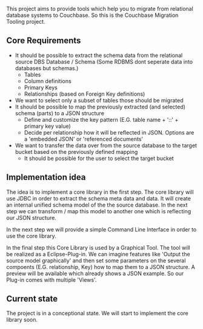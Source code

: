 
This project aims to provide tools which help you to migrate from relational database systems to Couchbase. So this is the Couchbase Migration Tooling project.

## Core Requirements

* It should be possible to extract the schema data from the relational source DBS
 Database / Schema (Some RDBMS dont seperate data into databases but schemas.)
  * Tables
  * Column definitions
  * Primary Keys
  * Relationships (based on Foreign Key definitions)
* We want to select only a subset of tables those should be migrated
* It should be possible to map the previously extracted (and selected) schema (parts) to a JSON structure
  * Define and customize the key pattern (E.G. table name + '::' + primary key value)
  * Decide per relationship how it will be reflected in JSON. Options are a 'embedded JSON' or 'referenced documents'
* We want to transfer the data over from the source database to the target bucket based on the previously defined mapping
  * It should be possible for the user to select the target bucket

## Implementation idea

The idea is to implement a core library in the first step. The core library will use JDBC in order to extract the schema meta data and data. It will create an internal unified schema model of the the source database. In the next step we can transform / map this model to another one which is reflecting our JSON structure. 

In the next step we will provide a simple Command Line Interface in order to use the core library.

In the final step this Core Library is used by a Graphical Tool. The tool will be realized as a Eclipse-Plug-in. We can imagine features like 'Output the source model graphically' and then set some parameters on the several compoents (E.G. relationship, Key) how to map them to a JSON structure. A preview will be available which already shows a JSON example. So our Plug-in comes with multiple 'Views'.

## Current state

The project is in a conceptional state. We will start to implement the core library soon.
